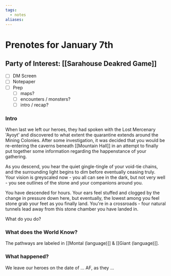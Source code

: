 ```yaml
---
tags:
  - notes
aliases:
---
```


# Prenotes for January 7th
## Party of Interest: [[Sarahouse Deakred Game]]
- [ ] DM Screen
- [ ] Notepaper
- [ ] Prep
	- [ ] maps?
	- [ ] encounters / monsters?
	- [ ] intro / recap?

### Intro

When last we left our heroes, they had spoken with the Lost Mercenary 'Ayoyt' and discovered to what extent the quarantine extends around the Mining Colonies. After some investigation, it was decided that you would be re-entering the caverns beneath [[Mountain Hall]] in an attempt to finally put together some information regarding the happenstance of your gathering.

As you descend, you hear the quiet gingle-tingle of your void-tie chains, and the surrounding light begins to dim before eventually ceasing truly. Your vision is greyscaled now - you all can see in the dark, but not very well - you see outlines of the stone and your companions around you.

You have descended for hours. Your ears feel stuffed and clogged by the change in pressure down here, but eventually, the lowest among you feel stone grab your feet as you finally land. You're in a crossroads - four natural tunnels lead away from this stone chamber you have landed in. 

What do you do?

### What does the World Know?

The pathways are labeled in [[Montal (language)]] & [[Giant (language)]].

### What happened?


We leave our heroes on the date of ... AF, as they ...
